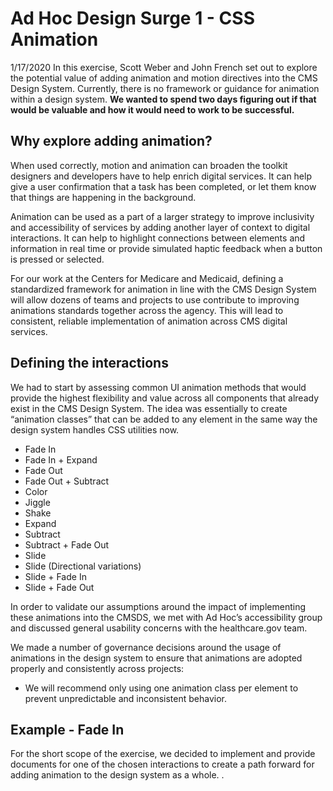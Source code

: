 # Ad Hoc Design Surge 1 - CSS Animation

1/17/2020
In this exercise, Scott Weber and John French set out to explore the potential value of adding animation and motion directives into the CMS Design System. Currently, there is no framework or guidance for animation within a design system. **We wanted to spend two days figuring out if that would be valuable and how it would need to work to be successful.**

## Why explore adding animation?

When used correctly, motion and animation can broaden the toolkit designers and developers have to help enrich digital services. It can help give a user confirmation that a task has been completed, or let them know that things are happening in the background.

Animation can be used as a part of a larger strategy to improve inclusivity and accessibility of services by adding another layer of context to digital interactions. It can help to highlight connections between elements and information in real time or provide simulated haptic feedback when a button is pressed or selected.

For our work at the Centers for Medicare and Medicaid, defining a standardized framework for animation in line with the CMS Design System will allow dozens of teams and projects to use contribute to improving animations standards together across the agency. This will lead to consistent, reliable implementation of animation across CMS digital services.

## Defining the interactions
We had to start by assessing common UI animation methods that would provide the highest flexibility and value across all components that already exist in the CMS Design System. The idea was essentially to create “animation classes” that can be added to any element in the same way the design system handles CSS utilities now.

* Fade In
* Fade In + Expand
* Fade Out
* Fade Out + Subtract
* Color
* Jiggle
* Shake
* Expand
* Subtract
* Subtract + Fade Out
* Slide
* Slide (Directional variations)
* Slide + Fade In
* Slide + Fade Out

In order to validate our assumptions around the impact of implementing these animations into the CMSDS, we met with Ad Hoc’s accessibility group and discussed general usability concerns with the healthcare.gov team.

We made a number of governance decisions around the usage of animations in the design system to ensure that animations are adopted properly and consistently across projects:

* We will recommend only using one animation class per element to prevent unpredictable and inconsistent behavior.

## Example - Fade In

For the short scope of the exercise, we decided to implement and provide documents for one of the chosen interactions to create a path forward for adding animation to the design system as a whole. . 
